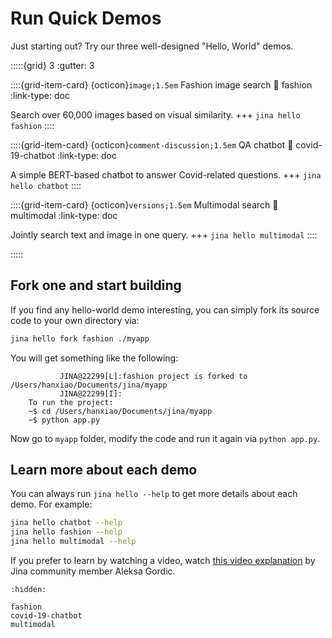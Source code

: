 # Run Quick Demos


Just starting out? Try our three well-designed "Hello, World" demos.


:::::{grid} 3
:gutter: 3


::::{grid-item-card} {octicon}`image;1.5em` Fashion image search
:link: fashion
:link-type: doc

Search over 60,000 images based on visual similarity.
+++
`jina hello fashion`
::::

::::{grid-item-card} {octicon}`comment-discussion;1.5em`  QA chatbot
:link: covid-19-chatbot
:link-type: doc

A simple BERT-based chatbot to answer Covid-related questions. 
+++
`jina hello chatbot`
::::


::::{grid-item-card} {octicon}`versions;1.5em` Multimodal search
:link: multimodal
:link-type: doc

Jointly search text and image in one query. 
+++
`jina hello multimodal`
::::

:::::

## Fork one and start building

If you find any hello-world demo interesting, you can simply fork its source code to your own directory via:

```bash
jina hello fork fashion ./myapp
```

You will get something like the following:

```text
           JINA@22299[L]:fashion project is forked to /Users/hanxiao/Documents/jina/myapp
           JINA@22299[I]:
    To run the project:
    ~$ cd /Users/hanxiao/Documents/jina/myapp
    ~$ python app.py
```

Now go to `myapp` folder, modify the code and run it again via `python app.py`. 

## Learn more about each demo

You can always run `jina hello --help` to get more details about each demo. For example:

```bash
jina hello chatbot --help
jina hello fashion --help
jina hello multimodal --help
```

If you prefer to learn by watching a video, watch [this video explanation](https://www.youtube.com/watch?v=zQqbXFY0Nco) by Jina community member Aleksa Gordic.


```{toctree}
:hidden:

fashion
covid-19-chatbot
multimodal
```
